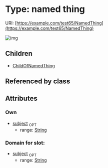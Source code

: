 
# Type: named thing




URI: [https://example.com/test65/NamedThing](https://example.com/test65/NamedThing)


![img](http://yuml.me/diagram/nofunky;dir:TB/class/\[NamedThing&#124;subject:string%20%3F]^-\[ChildOfNamedThing])

## Children

 * [ChildOfNamedThing](ChildOfNamedThing.md)

## Referenced by class


## Attributes


### Own

 * [subject](subject.md)  <sub>OPT</sub>
    * range: [String](types/String.md)

### Domain for slot:

 * [subject](subject.md)  <sub>OPT</sub>
    * range: [String](types/String.md)
